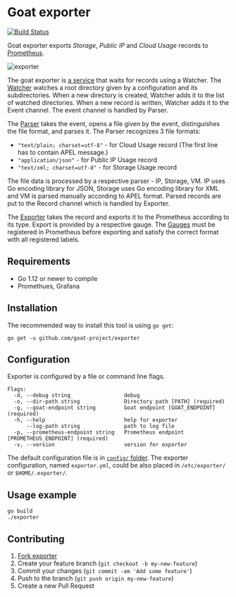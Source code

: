 # Goat exporter

[![Build Status](https://travis-ci.org/goat-project/exporter.svg?branch=master)](https://travis-ci.org/goat-project/exporter)

Goat exporter exports *Storage*, *Public IP* and *Cloud Usage* records to [Prometheus](https://prometheus.io/).

![exporter](https://github.com/goat-project/exporter/tree/master/img/exporter.png)

The goat exporter is [a service](https://github.com/goat-project/exporter/tree/master/service) that waits for records using a Watcher. 
The [Watcher](https://github.com/goat-project/exporter/tree/master/watch) watches a root directory given by a configuration and its subdirectories. 
When a new directory is created, Watcher adds it to the list of watched directories. When a new record is written, 
Watcher adds it to the Event channel. The event channel is handled by Parser.

The [Parser](https://github.com/goat-project/exporter/tree/master/parse) takes the event, opens a file given by the event, distinguishes 
the file format, and parses it. The Parser recognizes 3 file formats:
- `"text/plain; charset=utf-8"` - for Cloud Usage record (The first line has to contain APEL message.)
- `"application/json"` - for Public IP Usage record
- `"text/xml; charset=utf-8"` - for Storage Usage record

The file data is processed by a respective parser - IP, Storage, VM. IP uses Go encoding library for JSON, 
Storage uses Go encoding library for XML and VM is parsed manually according to APEL format. Parsed records are put to 
the Record channel which is handled by Exporter.

The [Exporter](https://github.com/goat-project/exporter/tree/master/export) takes the record and exports it to the Prometheus 
according to its type. Export is provided by a respective gauge. The [Gauges](https://github.com/goat-project/exporter/tree/master/gauge) 
must be registered in Prometheus before exporting and satisfy the correct format with all registered labels.


## Requirements
* Go 1.12 or newer to compile
* Promethues, Grafana

## Installation
The recommended way to install this tool is using `go get`:
```
go get -u github.com/goat-project/exporter
```

## Configuration
Exporter is configured by a file or command line flags.
```
Flags:
  -d, --debug string                 debug
  -o, --dir-path string              Directory path [PATH] (required)
  -g, --goat-endpoint string         Goat endpoint [GOAT_ENDPOINT] (required)
  -h, --help                         help for exporter
      --log-path string              path to log file
  -p, --prometheus-endpoint string   Prometheus endpoint [PROMETHEUS_ENDPOINT] (required)
  -v, --version                      version for exporter
```
The default configuration file is in [`config/` folder](https://github.com/goat-project/exporter/tree/master/config). 
The exporter configuration, named `exporter.yml`, could be also placed in `/etc/exporter/` or `$HOME/.exporter/`.

## Usage example
```
go build
./exporter
```

## Contributing
1. [Fork exporter](https://github.com/goat-project/exporter/fork)
2. Create your feature branch (`git checkout -b my-new-feature`)
3. Commit your changes (`git commit -am 'Add some feature'`)
4. Push to the branch (`git push origin my-new-feature`)
5. Create a new Pull Request